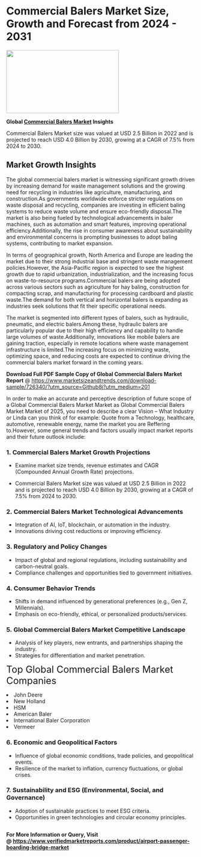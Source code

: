 <H1>Commercial Balers Market Size, Growth and Forecast from 2024 - 2031</H1><img class="aligncenter size-medium wp-image-584254" src="https://thirdeyenews.in/wp-content/uploads/2024/09/Global-Market-Research-300x168.jpeg" alt="" width="300" height="168" /><p><strong>Global&nbsp;<a href="https://www.marketsizeandtrends.com/download-sample/726340/?utm_source=Github8j?utm_medium=201">Commercial Balers Market</a> Insights</strong></p><p>Commercial Balers Market size was valued at USD 2.5 Billion in 2022 and is projected to reach USD 4.0 Billion by 2030, growing at a CAGR of 7.5% from 2024 to 2030.</p><p><h2>Market Growth Insights</h2> <p>The global commercial balers market is witnessing significant growth driven by increasing demand for waste management solutions and the growing need for recycling in industries like agriculture, manufacturing, and construction.As governments worldwide enforce stricter regulations on waste disposal and recycling, companies are investing in efficient baling systems to reduce waste volume and ensure eco-friendly disposal.The market is also being fueled by technological advancements in baler machines, such as automation and smart features, improving operational efficiency.Additionally, the rise in consumer awareness about sustainability and environmental concerns is prompting businesses to adopt baling systems, contributing to market expansion.</p> <p>In terms of geographical growth, North America and Europe are leading the market due to their strong industrial base and stringent waste management policies.However, the Asia-Pacific region is expected to see the highest growth due to rapid urbanization, industrialization, and the increasing focus on waste-to-resource programs.Commercial balers are being adopted across various sectors such as agriculture for hay baling, construction for compacting scrap, and manufacturing for processing cardboard and plastic waste.The demand for both vertical and horizontal balers is expanding as industries seek solutions that fit their specific operational needs.</p> <p>The market is segmented into different types of balers, such as hydraulic, pneumatic, and electric balers.Among these, hydraulic balers are particularly popular due to their high efficiency and capability to handle large volumes of waste.Additionally, innovations like mobile balers are gaining traction, especially in remote locations where waste management infrastructure is limited.The increasing focus on minimizing waste, optimizing space, and reducing costs are expected to continue driving the commercial balers market forward in the coming years.</p> <p><span class=""><strong>Download Full PDF Sample Copy of Global Commercial Balers Market Report</strong> @ <a href="https://www.marketsizeandtrends.com/download-sample/726340/?utm_source=Github8j?utm_medium=201" target="_blank">https://www.marketsizeandtrends.com/download-sample/726340/?utm_source=Github8j?utm_medium=201</a></span></p><p>In order to make an accurate and perceptive description of future scope of a Global&nbsp;Commercial Balers Market Market as Global&nbsp;Commercial Balers Market Market of 2025, you need to describe a clear Vision &ndash; What Industry or Linda can you think of for example: Quote from a Technology, healthcare, automotive, renewable energy, name the market you are Reffering to.However, some general trends and factors usually impact market reports and their future outlook include:</p><h3>1.&nbsp;<strong>Commercial Balers Market Growth Projections</strong></h3><ul><li>Examine market size trends, revenue estimates and CAGR (Compounded Annual Growth Rate) projections.</li><li><p>Commercial Balers Market size was valued at USD 2.5 Billion in 2022 and is projected to reach USD 4.0 Billion by 2030, growing at a CAGR of 7.5% from 2024 to 2030.</p></li></ul><h3>2.&nbsp;<strong>Commercial Balers Market Technological Advancements</strong></h3><ul><li>Integration of AI, IoT, blockchain, or automation in the industry.</li><li>Innovations driving cost reductions or improving efficiency.</li></ul><h3>3.&nbsp;<strong>Regulatory and Policy Changes</strong></h3><ul><li>Impact of global and regional regulations, including sustainability and carbon-neutral goals.</li><li>Compliance challenges and opportunities tied to government initiatives.</li></ul><h3>4.&nbsp;<strong>Consumer Behavior Trends</strong></h3><ul><li>Shifts in demand influenced by generational preferences (e.g., Gen Z, Millennials).</li><li>Emphasis on eco-friendly, ethical, or personalized products/services.</li></ul><h3>5.&nbsp;<strong>Global Commercial Balers Market Competitive Landscape</strong></h3><ul><li>Analysis of key players, new entrants, and partnerships shaping the industry.</li><li>Strategies for differentiation and market penetration.</li></ul><p data-pm-slice="1 1 []"><span style="color: inherit; font-family: inherit; font-size: 25px;">Top Global Commercial Balers Market Companies</span></p><div class="" data-test-id=""><p><li>John Deere</li><li> New Holland</li><li> HSM</li><li> American Baler</li><li> International Baler Corporation</li><li> Vermeer</li></p></div><h3>6.&nbsp;<strong>Economic and Geopolitical Factors</strong></h3><ul><li>Influence of global economic conditions, trade policies, and geopolitical events.</li><li>Resilience of the market to inflation, currency fluctuations, or global crises.</li></ul><h3>7.&nbsp;<strong>Sustainability and ESG (Environmental, Social, and Governance)</strong></h3><ul><li>Adoption of sustainable practices to meet ESG criteria.</li><li>Opportunities in green technologies and circular economy principles.</li></ul><h2><strong style="font-size: 14px;">For More Information or Query, Visit @&nbsp;</strong><a style="background-color: #ffffff; font-size: 14px;" href="https://www.marketsizeandtrends.com/report/commercial-balers-market/" target="_blank">https://www.verifiedmarketreports.com/product/airport-passenger-boarding-bridge-market</a></h2>